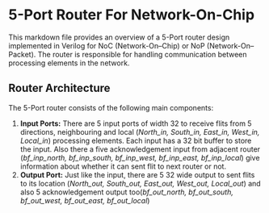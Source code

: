 # 5-Port Router For Network-On-Chip

This markdown file provides an overview of a 5-Port router  design implemented in Verilog for NoC (Network-On–Chip) or NoP (Network-On–Packet). The router is responsible for handling communication between processing elements in the network.

## Router Architecture
The 5-Port router consists of the following main components:
1. **Input Ports:** There are 5 input ports of width 32 to receive flits from 5 directions, neighbouring and local (*North_in, South_in, East_in, West_in, Local_in*) processing elements. Each input has a 32 bit buffer to store the input. Also there a five acknowledgement input from adjacent router (*bf_inp_north, bf_inp_south, bf_inp_west, bf_inp_east, bf_inp_local*) give information about whether it can sent flit to next router or not.
2. **Output Port:** Just like the input, there are 5 32 wide output to sent flits to its location (*North_out, South_out, East_out, West_out, Local_out*) and also 5 acknowledgement output too(*bf_out_north, bf_out_south, bf_out_west, bf_out_east, bf_out_local*) 

